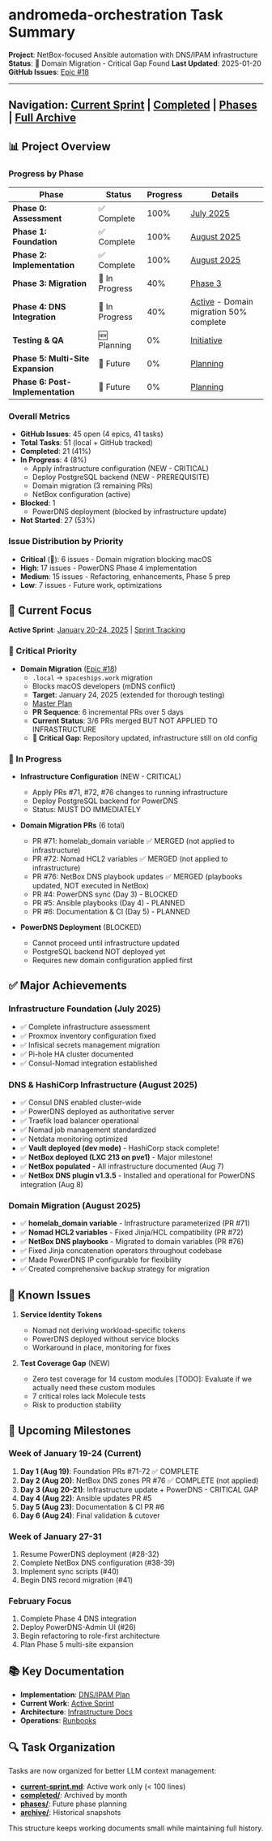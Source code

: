 # andromeda-orchestration Task Summary

**Project**: NetBox-focused Ansible automation with DNS/IPAM infrastructure
**Status**: 🚨 Domain Migration - Critical Gap Found
**Last Updated**: 2025-01-20
**GitHub Issues**: [Epic #18](https://github.com/basher83/andromeda-orchestration/issues/18)

---

## Navigation: [Current Sprint](./current-sprint.md) | [Completed](./completed/) | [Phases](./phases/) | [Full Archive](./archive/)

## 📊 Project Overview

### Progress by Phase

| Phase                             | Status         | Progress | Details                                                                    |
| --------------------------------- | -------------- | -------- | -------------------------------------------------------------------------- |
| **Phase 0: Assessment**           | ✅ Complete    | 100%     | [July 2025](./completed/2025-07.md)                                        |
| **Phase 1: Foundation**           | ✅ Complete    | 100%     | [August 2025](./completed/2025-08.md)                                      |
| **Phase 2: Implementation**       | ✅ Complete    | 100%     | [August 2025](./completed/2025-08.md)                                      |
| **Phase 3: Migration**            | 🚧 In Progress | 40%      | [Phase 3](./phases/phase-3-netbox.md)                                      |
| **Phase 4: DNS Integration**      | 🚧 In Progress | 40%      | [Active](./current-sprint.md) - Domain migration 50% complete              |
| **Testing & QA**                  | 🆕 Planning    | 0%       | [Initiative](../standards/testing/testing-qa-initiative.md)                |
| **Phase 5: Multi-Site Expansion** | 🔮 Future      | 0%       | [Planning](./phases/phase-5-multisite.md)                                  |
| **Phase 6: Post-Implementation**  | 🔮 Future      | 0%       | [Planning](./phases/phase-6-post-implementation-continuous-improvement.md) |

### Overall Metrics

- **GitHub Issues**: 45 open (4 epics, 41 tasks)
- **Total Tasks**: 51 (local + GitHub tracked)
- **Completed**: 21 (41%)
- **In Progress**: 4 (8%)
  - Apply infrastructure configuration (NEW - CRITICAL)
  - Deploy PostgreSQL backend (NEW - PREREQUISITE)
  - Domain migration (3 remaining PRs)
  - NetBox configuration (active)
- **Blocked**: 1
  - PowerDNS deployment (blocked by infrastructure update)
- **Not Started**: 27 (53%)

### Issue Distribution by Priority

- **Critical** (🚨): 6 issues - Domain migration blocking macOS
- **High**: 17 issues - PowerDNS Phase 4 implementation
- **Medium**: 15 issues - Refactoring, enhancements, Phase 5 prep
- **Low**: 7 issues - Future work, optimizations

## 🎯 Current Focus

**Active Sprint**: [January 20-24, 2025](./current-sprint.md) | [Sprint Tracking](./sprints/2025-01-20-domain-migration.md)

### 🚨 Critical Priority

- **Domain Migration** ([Epic #18](https://github.com/basher83/andromeda-orchestration/issues/18))
  - `.local` → `spaceships.work` migration
  - Blocks macOS developers (mDNS conflict)
  - **Target**: January 24, 2025 (extended for thorough testing)
  - [Master Plan](./domain-migration-master-plan.md)
  - **PR Sequence**: 6 incremental PRs over 5 days
  - **Current Status**: 3/6 PRs merged BUT NOT APPLIED TO INFRASTRUCTURE
  - **🚨 Critical Gap**: Repository updated, infrastructure still on old config

### 🚧 In Progress

- **Infrastructure Configuration** (NEW - CRITICAL)
  - Apply PRs #71, #72, #76 changes to running infrastructure
  - Deploy PostgreSQL backend for PowerDNS
  - Status: MUST DO IMMEDIATELY

- **Domain Migration PRs** (6 total)
  - PR #71: homelab_domain variable ✅ MERGED (not applied to infrastructure)
  - PR #72: Nomad HCL2 variables ✅ MERGED (not applied to infrastructure)
  - PR #76: NetBox DNS playbook updates ✅ MERGED (playbooks updated, NOT executed in NetBox)
  - PR #4: PowerDNS sync (Day 3) - BLOCKED
  - PR #5: Ansible playbooks (Day 4) - PLANNED
  - PR #6: Documentation & CI (Day 5) - PLANNED

- **PowerDNS Deployment** (BLOCKED)
  - Cannot proceed until infrastructure updated
  - PostgreSQL backend NOT deployed yet
  - Requires new domain configuration applied first

## ✅ Major Achievements

### Infrastructure Foundation (July 2025)

- ✅ Complete infrastructure assessment
- ✅ Proxmox inventory configuration fixed
- ✅ Infisical secrets management migration
- ✅ Pi-hole HA cluster documented
- ✅ Consul-Nomad integration established

### DNS & HashiCorp Infrastructure (August 2025)

- ✅ Consul DNS enabled cluster-wide
- ✅ PowerDNS deployed as authoritative server
- ✅ Traefik load balancer operational
- ✅ Nomad job management standardized
- ✅ Netdata monitoring optimized
- ✅ **Vault deployed (dev mode)** - HashiCorp stack complete!
- ✅ **NetBox deployed (LXC 213 on pve1)** - Major milestone!
- ✅ **NetBox populated** - All infrastructure documented (Aug 7)
- ✅ **NetBox DNS plugin v1.3.5** - Installed and operational for PowerDNS integration (Aug 8)

### Domain Migration (August 2025)

- ✅ **homelab_domain variable** - Infrastructure parameterized (PR #71)
- ✅ **Nomad HCL2 variables** - Fixed Jinja/HCL compatibility (PR #72)
- ✅ **NetBox DNS playbooks** - Migrated to domain variables (PR #76)
- ✅ Fixed Jinja concatenation operators throughout codebase
- ✅ Made PowerDNS IP configurable for flexibility
- ✅ Created comprehensive backup strategy for migration

## 🚧 Known Issues

1. **Service Identity Tokens**

   - Nomad not deriving workload-specific tokens
   - PowerDNS deployed without service blocks
   - Workaround in place, monitoring for fixes

2. **Test Coverage Gap** (NEW)
   - Zero test coverage for 14 custom modules [TODO]: Evaluate if we actually need these custom modules
   - 7 critical roles lack Molecule tests
   - Risk to production stability

## 📅 Upcoming Milestones

### Week of January 19-24 (Current)

1. **Day 1 (Aug 19)**: Foundation PRs #71-72 ✅ COMPLETE
2. **Day 2 (Aug 20)**: NetBox DNS zones PR #76 ✅ COMPLETE (not applied)
3. **Day 3 (Aug 20-21)**: Infrastructure update + PowerDNS - CRITICAL GAP
4. **Day 4 (Aug 22)**: Ansible updates PR #5
5. **Day 5 (Aug 23)**: Documentation & CI PR #6
6. **Day 6 (Aug 24)**: Final validation & cutover

### Week of January 27-31

1. Resume PowerDNS deployment (#28-32)
2. Complete NetBox DNS configuration (#38-39)
3. Implement sync scripts (#40)
4. Begin DNS record migration (#41)

### February Focus

1. Complete Phase 4 DNS integration
2. Deploy PowerDNS-Admin UI (#26)
3. Begin refactoring to role-first architecture
4. Plan Phase 5 multi-site expansion

## 📚 Key Documentation

- **Implementation**: [DNS/IPAM Plan](../implementation/dns-ipam/implementation-plan.md)
- **Current Work**: [Active Sprint](./current-sprint.md)
- **Architecture**: [Infrastructure Docs](../infrastructure/)
- **Operations**: [Runbooks](../operations/)

## 🔍 Task Organization

Tasks are now organized for better LLM context management:

- **[current-sprint.md](./current-sprint.md)**: Active work only (< 100 lines)
- **[completed/](./completed/)**: Archived by month
- **[phases/](./phases/)**: Future phase planning
- **[archive/](./archive/)**: Historical snapshots

This structure keeps working documents small while maintaining full history.
